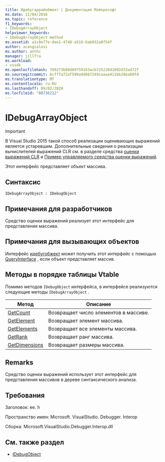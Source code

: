 ```yaml
---
title: Идебугаррайобжект | Документация Майкрософт
ms.date: 11/04/2016
ms.topic: reference
f1_keywords:
- IDebugArrayObject
helpviewer_keywords:
- IDebugArrayObject method
ms.assetid: a1c8e77e-dee1-4748-a516-6ab032a8f54f
author: acangialosi
ms.author: anthc
manager: jillfra
ms.workload:
- vssdk
ms.openlocfilehash: 709273b89d89759163acb725220d1092d33ad72f
ms.sourcegitcommit: 6cfffa72af599a9d667249caaaa411bb28ea69fd
ms.translationtype: MT
ms.contentlocale: ru-RU
ms.lasthandoff: 09/02/2020
ms.locfileid: "80736212"
---
```

# <a name="idebugarrayobject"></a>IDebugArrayObject
> [!IMPORTANT]
> В Visual Studio 2015 такой способ реализации оценивающих выражений является устаревшим. Дополнительные сведения о реализации вычислителей выражений CLR см. в разделе средства [оценки выражений CLR](https://github.com/Microsoft/ConcordExtensibilitySamples/wiki/CLR-Expression-Evaluators) и [Пример управляемого средства оценки выражений](https://github.com/Microsoft/ConcordExtensibilitySamples/wiki/Managed-Expression-Evaluator-Sample).

 Этот интерфейс представляет объект массива.

## <a name="syntax"></a>Синтаксис

```
IDebugArrayObject : IDebugObject
```

## <a name="notes-for-implementers"></a>Примечания для разработчиков
 Средство оценки выражений реализует этот интерфейс для представления массива.

## <a name="notes-for-callers"></a>Примечания для вызывающих объектов
 Интерфейс [идебугобжект](../../../extensibility/debugger/reference/idebugobject.md) может получить этот интерфейс с помощью [QueryInterface](/cpp/atl/queryinterface) , если объект представляет массив.

## <a name="methods-in-vtable-order"></a>Методы в порядке таблицы Vtable
 Помимо методов `IDebugObject` интерфейса, в интерфейсе реализуются следующие методы `IDebugArrayObject` .

|Метод|Описание|
|------------|-----------------|
|[GetCount](../../../extensibility/debugger/reference/idebugarrayobject-getcount.md)|Возвращает число элементов в массиве.|
|[GetElement](../../../extensibility/debugger/reference/idebugarrayobject-getelement.md)|Возвращает элемент массива.|
|[GetElements](../../../extensibility/debugger/reference/idebugarrayobject-getelements.md)|Возвращает все элементы массива.|
|[GetRank](../../../extensibility/debugger/reference/idebugarrayobject-getrank.md)|Возвращает ранг массива.|
|[GetDimensions](../../../extensibility/debugger/reference/idebugarrayobject-getdimensions.md)|Возвращает размеры массива.|

## <a name="remarks"></a>Remarks
 Средство оценки выражений использует этот интерфейс для представления массивов в дереве синтаксического анализа.

## <a name="requirements"></a>Требования
 Заголовок: ee. h

 Пространство имен: Microsoft. VisualStudio. Debugger. Interop

 Сборка: Microsoft.VisualStudio.Debugger.Interop.dll

## <a name="see-also"></a>См. также раздел
- [IDebugObject](../../../extensibility/debugger/reference/idebugobject.md)
